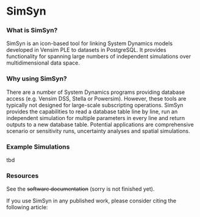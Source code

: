 # SimSyn

### What is SimSyn?

SimSyn is an icon-based tool for linking System Dynamics models developed in Vensim PLE to datasets in PostgreSQL. It provides functionality for spanning large numbers of independent simulations over multidimensional data space. 

### Why using SimSyn?

There are a number of System Dynamics programs providing database access (e.g. Vensim DSS, Stella or Powersim). However, these tools are typically not designed for large-scale subscripting operations. SimSyn provides the capabilities to read a database table line by line, run an independent simulation for multiple parameters in every line and return outputs to a new database table. Potential applications are comprehensive scenario or sensitivity runs, uncertainty analyses and spatial simulations.

### Example Simulations

tbd

### Resources

See the ~~software documentation~~ (sorry is not finished yet).

If you use SimSyn in any published work, please consider citing the following article:

 
